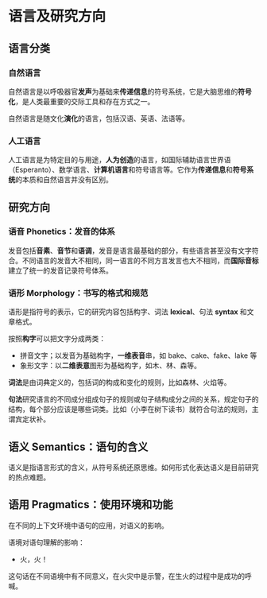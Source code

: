 # 语言及研究方向

## 语言分类

### 自然语言

自然语言是以呼吸器官**发声**为基础来**传递信息**的符号系统，它是大脑思维的**符号化**，是人类最重要的交际工具和存在方式之一。

自然语言是随文化**演化**的语言，包括汉语、英语、法语等。

### 人工语言

人工语言是为特定目的与用途，**人为创造**的语言，如国际辅助语言世界语（Esperanto）、数学语言、**计算机语言**和符号语言等。它作为**传递信息**和**符号系统**的本质和自然语言并没有区别。

## 研究方向

### 语音 Phonetics：发音的体系

发音包括**音素**、**音节**和**语调**，发音是语言最基础的部分，有些语言甚至没有文字符合。不同语言的发音大不相同，同一语言的不同方言发言也大不相同，而**国际音标**建立了统一的发音记录符号体系。

### 语形 Morphology：书写的格式和规范

语形是指符号的表示，它的研究内容包括构字、词法 **lexical**、句法 **syntax** 和文章格式。

按照**构字**可以把文字分成两类：

- 拼音文字；以发音为基础构字，**一维表音**串，如 bake、cake、fake、lake 等
- 象形文字：以**二维表意**图形为基础构字，如木、林、森等。

**词法**是由词典定义的，包括词的构成和变化的规则，比如森林、火焰等。

**句法**研究语言的不同成分组成句子的规则或句子结构成分之间的关系，规定句子的结构，每个部分应该是哪些词类。比如（小李在树下读书）就符合句法的规则，主谓宾定状补。

## 语义 Semantics：语句的含义

语义是指语言形式的含义，从符号系统还原思维。如何形式化表达语义是目前研究的热点难题。

## 语用 Pragmatics：使用环境和功能

在不同的上下文环境中语句的应用，对语义的影响。

语境对语句理解的影响：

- 火，火！

这句话在不同语境中有不同意义，在火灾中是示警，在生火的过程中是成功的呼喊。
